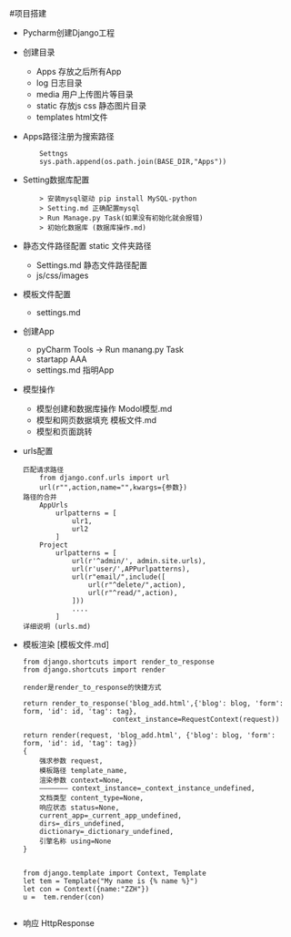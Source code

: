 #项目搭建

* Pycharm创建Django工程
* 创建目录
	* Apps 存放之后所有App 
	* log 日志目录
	* media 用户上传图片等目录
	* static 存放js css 静态图片目录
	* templates html文件
* Apps路径注册为搜索路径

	```
		Settngs 
		sys.path.append(os.path.join(BASE_DIR,"Apps"))
	```
* Setting数据库配置

	```
		> 安装mysql驱动 pip install MySQL-python
		> Setting.md 正确配置mysql
		> Run Manage.py Task(如果没有初始化就会报错)
		> 初始化数据库 (数据库操作.md)
	``` 

* 静态文件路径配置 static 文件夹路径
	* Settings.md 静态文件路径配置
	* js/css/images
* 模板文件配置
	* settings.md
* 创建App
	* pyCharm Tools -> Run manang.py Task
	* startapp AAA
	* settings.md 指明App
* 模型操作
	* 模型创建和数据库操作  Modol模型.md
	* 模型和网页数据填充  模板文件.md
	* 模型和页面跳转
	
* urls配置

	```
	匹配请求路径 
		from django.conf.urls import url
		url(r"",action,name="",kwargs={参数})
	路径的合并
		AppUrls
			urlpatterns = [
				ulr1,
				url2
			]	
		Project
			urlpatterns = [
				url(r'^admin/', admin.site.urls),
				url(r'user/',APPurlpatterns),
				url(r"email/",include([
					url(r"^delete/",action),
					url(r"^read/",action),
				]))
				....
			]
	详细说明 (urls.md)
	```
	
* 模板渲染  [模板文件.md]

	```
	from django.shortcuts import render_to_response
	from django.shortcuts import render
	
	render是render_to_response的快捷方式
	
	return render_to_response('blog_add.html',{'blog': blog, 'form': form, 'id': id, 'tag': tag},
                          context_instance=RequestContext(request))

	return render(request, 'blog_add.html', {'blog': blog, 'form': form, 'id': id, 'tag': tag})
	{
		强求参数 request, 
		模板路径 template_name, 
		渲染参数 context=None,
		——————— context_instance=_context_instance_undefined,
		文档类型 content_type=None, 
		响应状态 status=None, 
		current_app=_current_app_undefined,
		dirs=_dirs_undefined,
		dictionary=_dictionary_undefined,
		引擎名称 using=None
	}	
		
	
	from django.template import Context, Template
	let tem = Template("My name is {% name %}")
	let con = Context({name:"ZZH"})
  	u =  tem.render(con)
		
	```
* 响应 HttpResponse
